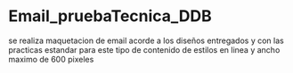 # Email_pruebaTecnica_DDB
se realiza maquetacion de email acorde a los diseños entregados y con las practicas estandar para este tipo de contenido de estilos en linea y ancho maximo de 600 pixeles 
